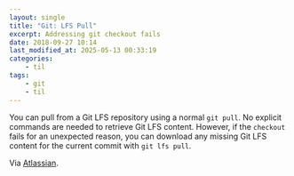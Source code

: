```yaml
---
layout: single
title: "Git: LFS Pull"
excerpt: Addressing git checkout fails
date: 2018-09-27 10:14
last_modified_at: 2025-05-13 00:33:19
categories:
    - til
tags:
    - git
    - til
---
```


You can pull from a Git LFS repository using a normal `git pull`.
No explicit commands are needed to retrieve Git LFS content.
However, if the `checkout` fails for an unexpected reason,
you can download any missing Git LFS content for the current commit with `git lfs pull`.

Via [Atlassian](https://www.atlassian.com/git/tutorials/git-lfs).
